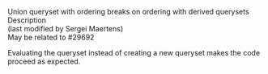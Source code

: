 Union queryset with ordering breaks on ordering with derived querysets  
Description  
  (last modified by Sergei Maertens)  
May be related to #29692  

Evaluating the queryset instead of creating a new queryset makes the code proceed as expected.
